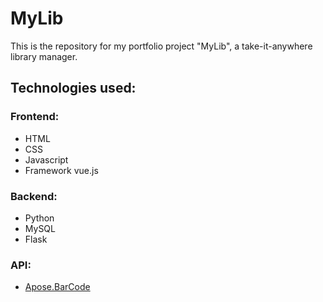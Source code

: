 # MyLib
This is the repository for my portfolio project "MyLib", a take-it-anywhere library manager.

## Technologies used:
### Frontend:
- HTML
- CSS
- Javascript
- Framework vue.js

### Backend:
- Python
- MySQL
- Flask

### API:
- [Apose.BarCode](https://products.aspose.com/barcode/python-net/)

